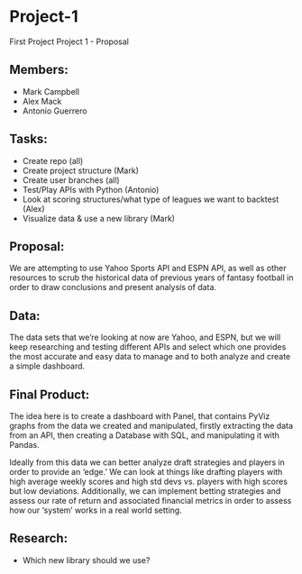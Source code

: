 # Project-1
First Project
Project 1 - Proposal

## Members:

- Mark Campbell
- Alex Mack
- Antonio Guerrero

## Tasks:

- Create repo (all)
- Create project structure (Mark)
- Create user branches (all)
- Test/Play APIs with Python (Antonio)
- Look at scoring structures/what type of leagues we want to backtest (Alex)
- Visualize data & use a new library (Mark)

## Proposal:

We are attempting to use Yahoo Sports API and ESPN API, as well as other resources to scrub the historical data of previous years of fantasy football in order to draw conclusions and present analysis of data.

## Data:

The data sets that we’re looking at now are Yahoo, and ESPN, but we will keep researching and testing different APIs and select which one provides the most accurate and easy data to manage and to both analyze and create a simple dashboard.

## Final Product:

The idea here is to create a dashboard with Panel, that contains PyViz graphs from the data we created and manipulated, firstly extracting the data from an API, then creating a Database with SQL, and manipulating it with Pandas.

Ideally from this data we can better analyze draft strategies and players in order to provide an ‘edge.’ We can look at things like drafting players with high average weekly scores and high std devs vs. players with high scores but low deviations. Additionally, we can implement betting strategies and assess our rate of return and associated financial metrics in order to assess how our ‘system’ works in a real world setting. 

## Research:
- Which new library should we use?



